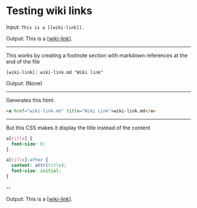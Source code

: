 # Testing wiki links

Input: `This is a [[wiki-link]].`

Output: This is a [[wiki-link]].

---

This works by creating a footnote section with markdown references at the end of the file

```
[wiki-link]: wiki-link.md "Wiki link"
```

[wiki-link]: wiki-link.md "Wiki Link"

Output: (None)

---

Generates this html:

```html
<a href="wiki-link.md" title="Wiki Link">wiki-link.md</a>
```

---

But this CSS makes it display the title instead of the content

```css
a[title] {
  font-size: 0;
}

a[title]:after {
  content: attr(title);
  font-size: initial;
}
```

--

Output: This is a [[wiki-link]].
